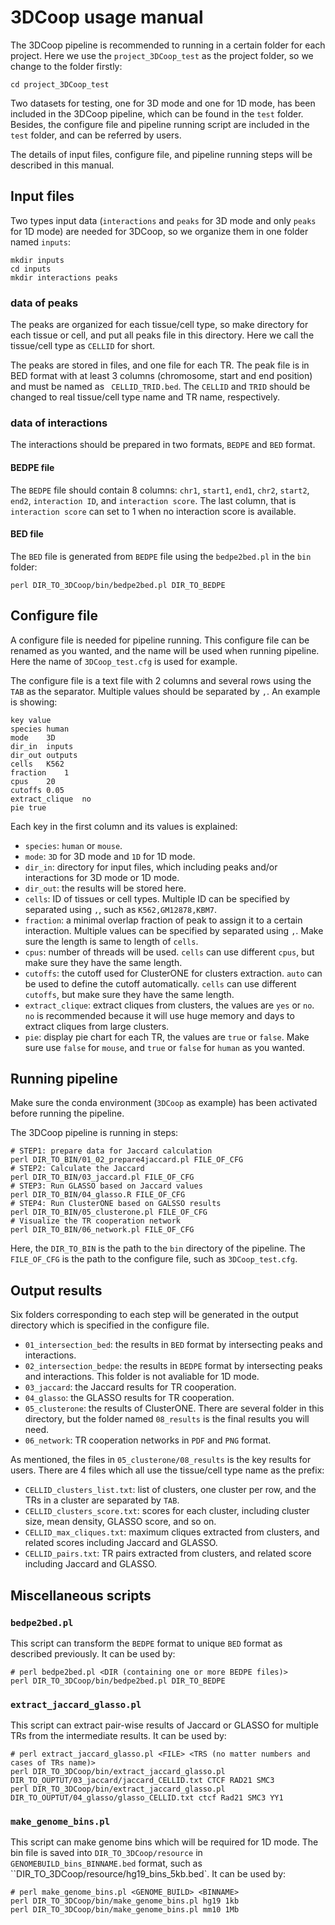# 3DCoop usage manual

The 3DCoop pipeline is recommended to running in a certain folder for each project. Here we use the `project_3DCoop_test` as the project folder, so we change to the folder firstly:

```shell
cd project_3DCoop_test
```

Two datasets for testing, one for 3D mode and one for 1D mode, has been included in the 3DCoop pipeline, which can be found in the `test` folder. Besides, the configure file and pipeline running script are included in the `test` folder, and can be referred by users.

The details of input files, configure file, and pipeline running steps will be described in this manual.

## Input files

Two types input data (`interactions` and `peaks` for 3D mode and only `peaks` for 1D mode) are needed for 3DCoop, so we organize them in one folder named `inputs`:

```shell
mkdir inputs
cd inputs
mkdir interactions peaks
```

###  data of peaks

The peaks are organized for each tissue/cell type, so make directory for each tissue or cell, and put all peaks file in this directory. Here we call the tissue/cell type as `CELLID` for short.

The peaks are stored in files, and one file for each TR. The peak file is in BED format with at least 3 columns (chromosome, start and end position) and must be named as ` CELLID_TRID.bed`. The `CELLID` and `TRID` should be changed to real tissue/cell type name and TR name, respectively.

### data of interactions

The interactions should be prepared in two formats, `BEDPE` and `BED` format. 

#### BEDPE file

The `BEDPE` file should contain 8 columns: `chr1`, `start1`, `end1`, `chr2`, `start2`, `end2`, `interaction ID`, and `interaction score`. The last column, that is `interaction score` can set to 1 when no interaction score is available.

#### BED file

The `BED` file is generated from `BEDPE` file using the `bedpe2bed.pl` in the `bin` folder:

```shell
perl DIR_TO_3DCoop/bin/bedpe2bed.pl DIR_TO_BEDPE
```

## Configure file

A configure file is needed for pipeline running. This configure file can be renamed as you wanted, and the name will be used when running pipeline. Here the name of `3DCoop_test.cfg` is used for example.

The configure file is a text file with 2 columns and several rows using the `TAB` as the separator. Multiple values should be separated by `,`.  An example is showing:

```
key	value
species	human
mode	3D
dir_in	inputs
dir_out	outputs
cells	K562
fraction	1
cpus	20
cutoffs	0.05
extract_clique	no
pie	true
```

Each key in the first column and its values is explained:

* `species`: `human` or `mouse`.
* `mode`: `3D` for 3D mode and `1D` for 1D mode.
* `dir_in`: directory for input files, which including peaks and/or interactions for 3D mode or 1D mode.
* `dir_out`: the results will be stored  here.
* `cells`:  ID of tissues or cell types. Multiple ID can be specified by separated using `,`, such as `K562,GM12878,KBM7`.
* `fraction`: a minimal overlap fraction of peak to assign it to a certain interaction. Multiple values can be specified by separated using `,`. Make sure the length is same to length of `cells`.
* `cpus`: number of threads will be used. `cells` can use different `cpus`, but make sure they have the same length.
* `cutoffs`: the cutoff used for ClusterONE for clusters extraction. `auto` can be used to define the cutoff automatically. `cells` can use different `cutoffs`, but make sure they have the same length.
* `extract_clique`: extract cliques from clusters, the values are `yes` or `no`. `no` is recommended because it will use huge memory and days to extract cliques from large clusters.
* `pie`: display pie chart for each TR, the values are `true` or `false`. Make sure use `false` for `mouse`, and `true` or `false` for `human` as you wanted.

## Running pipeline

Make sure the conda environment (`3DCoop` as example) has been activated before running the pipeline.

The 3DCoop pipeline is running in steps:

```shell
# STEP1: prepare data for Jaccard calculation
perl DIR_TO_BIN/01_02_prepare4jaccard.pl FILE_OF_CFG
# STEP2: Calculate the Jaccard
perl DIR_TO_BIN/03_jaccard.pl FILE_OF_CFG
# STEP3: Run GLASSO based on Jaccard values
perl DIR_TO_BIN/04_glasso.R FILE_OF_CFG
# STEP4: Run ClusterONE based on GALSSO results
perl DIR_TO_BIN/05_clusterone.pl FILE_OF_CFG
# Visualize the TR cooperation network
perl DIR_TO_BIN/06_network.pl FILE_OF_CFG
```

Here, the `DIR_TO_BIN` is the path to the `bin` directory of the pipeline. The `FILE_OF_CFG` is the path to the configure file, such as `3DCoop_test.cfg`.

## Output results

Six folders corresponding to each step will be generated in the output directory which is specified in the configure file.

* `01_intersection_bed`: the results in `BED` format  by intersecting peaks and interactions.
* `02_intersection_bedpe`: the results in `BEDPE` format  by intersecting peaks and interactions. This folder is not avaliable for 1D mode.
* `03_jaccard`: the Jaccard results for TR cooperation.
* `04_glasso`: the GLASSO results for TR cooperation.
* `05_clusterone`: the results of ClusterONE. There are several folder in this directory, but the folder named `08_results` is the final results you will need.
* `06_network`: TR cooperation networks in `PDF` and `PNG` format.

As mentioned, the files in `05_clusterone/08_results` is the key results for users. There are 4 files which all use the tissue/cell type name as the prefix:

* `CELLID_clusters_list.txt`: list of clusters, one cluster per row, and the TRs in a cluster are separated by `TAB`.
* `CELLID_clusters_score.txt`: scores for each cluster, including cluster size, mean density, GLASSO score, and so on.
* `CELLID_max_cliques.txt`: maximum cliques extracted from clusters, and related scores including Jaccard and GLASSO.
* `CELLID_pairs.txt`: TR pairs extracted from clusters, and related score including Jaccard and GLASSO.

## Miscellaneous scripts

### `bedpe2bed.pl`

This script can transform the `BEDPE` format to unique `BED` format as described previously. It can be used by:

```shell
# perl bedpe2bed.pl <DIR (containing one or more BEDPE files)>
perl DIR_TO_3DCoop/bin/bedpe2bed.pl DIR_TO_BEDPE
```

### `extract_jaccard_glasso.pl`

This script can extract pair-wise results of Jaccard or GLASSO for multiple TRs from the intermediate results. It can be used by:

```shell
# perl extract_jaccard_glasso.pl <FILE> <TRS (no matter numbers and cases of TRs name)>
perl DIR_TO_3DCoop/bin/extract_jaccard_glasso.pl DIR_TO_OUPTUT/03_jaccard/jaccard_CELLID.txt CTCF RAD21 SMC3
perl DIR_TO_3DCoop/bin/extract_jaccard_glasso.pl DIR_TO_OUPTUT/04_glasso/glasso_CELLID.txt ctcf Rad21 SMC3 YY1
```

### `make_genome_bins.pl`

This script can make genome bins which will be required for 1D mode. The bin file is saved into `DIR_TO_3DCoop/resource` in `GENOMEBUILD_bins_BINNAME.bed` format, such as ``DIR_TO_3DCoop/resource/hg19_bins_5kb.bed`. It can be used by:

```shell
# perl make_genome_bins.pl <GENOME_BUILD> <BINNAME>
perl DIR_TO_3DCoop/bin/make_genome_bins.pl hg19 1kb
perl DIR_TO_3DCoop/bin/make_genome_bins.pl mm10 1Mb
```